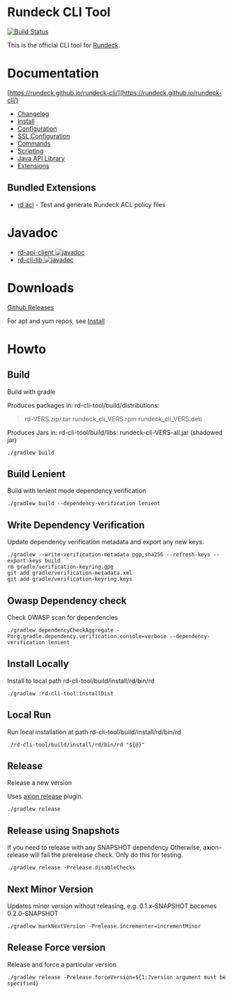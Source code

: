 # Rundeck CLI Tool

[![Build Status](https://travis-ci.org/rundeck/rundeck-cli.svg?branch=main)](https://travis-ci.org/rundeck/rundeck-cli)

This is the official CLI tool for [Rundeck](https://github.com/rundeck/rundeck).

# Documentation 

[https://rundeck.github.io/rundeck-cli/](https://rundeck.github.io/rundeck-cli/)

* [Changelog](https://rundeck.github.io/rundeck-cli/changes/)
* [Install](https://rundeck.github.io/rundeck-cli/install)
* [Configuration](https://rundeck.github.io/rundeck-cli/configuration)
* [SSL Configuration](https://rundeck.github.io/rundeck-cli/configuration/ssl/)
* [Commands](https://rundeck.github.io/rundeck-cli/commands)
* [Scripting](https://rundeck.github.io/rundeck-cli/scripting)
* [Java API Library](https://rundeck.github.io/rundeck-cli/javalib/)
* [Extensions](https://rundeck.github.io/rundeck-cli/extensions/)

## Bundled Extensions

* [rd acl](https://rundeck.github.io/rd-ext-acl/) - Test and generate Rundeck ACL policy files

# Javadoc

* [rd-api-client ![javadoc](https://javadoc.io/badge2/org.rundeck.api/rd-api-client/javadoc.svg)](https://javadoc.io/doc/org.rundeck.api/rd-api-client)
* [rd-cli-lib ![javadoc](https://javadoc.io/badge2/org.rundeck.cli/rd-cli-lib/javadoc.svg)](https://javadoc.io/doc/org.rundeck.cli/rd-cli-lib)

# Downloads

[Github Releases](https://github.com/rundeck/rundeck-cli/releases)

For apt and yum repos, see [Install](https://rundeck.github.io/rundeck-cli/install/)

# Howto

## Build

Build with gradle

Produces packages in: rd-cli-tool/build/distributions:

> rd-VERS.zip/.tar
> rundeck_cli_VERS.rpm
> rundeck_cli_VERS.deb

Produces Jars in: rd-cli-tool/build/libs:
rundeck-cli-VERS-all.jar (shadowed jar)

    ./gradlew build

## Build Lenient

Build with lenient mode dependency verification

	./gradlew build --dependency-verification lenient

## Write Dependency Verification

Update dependency verification metadata and export any new keys.

    ./gradlew --write-verification-metadata pgp,sha256 --refresh-keys --export-keys build
    rm gradle/verification-keyring.gpg
    git add gradle/verification-metadata.xml
    git add gradle/verification-keyring.keys

## Owasp Dependency check

Check OWASP scan for dependencies

    ./gradlew dependencyCheckAggregate -Porg.gradle.dependency.verification.console=verbose --dependency-verification lenient

## Install Locally

Install to local path rd-cli-tool/build/install/rd/bin/rd

	./gradlew :rd-cli-tool:installDist

## Local Run

Run local installation at path rd-cli-tool/build/install/rd/bin/rd

	./rd-cli-tool/build/install/rd/bin/rd "${@}"

## Release

Release a new version

Uses [axion release](https://axion-release-plugin.readthedocs.io/en/latest/) plugin.

	./gradlew release

## Release using Snapshots

If you need to release with any SNAPSHOT dependency
Otherwise, axion-release will fail the prerelease check. Only do this for testing.

    ./gradlew release -Prelease.disableChecks


##  Next Minor Version

Updates minor version without releasing, e.g. 0.1.x-SNAPSHOT becomes 0.2.0-SNAPSHOT

    ./gradlew markNextVersion -Prelease.incrementer=incrementMinor

## Release Force version

Release and force a particular version

    ./gradlew release -Prelease.forceVersion=${1:?version argument must be specified}